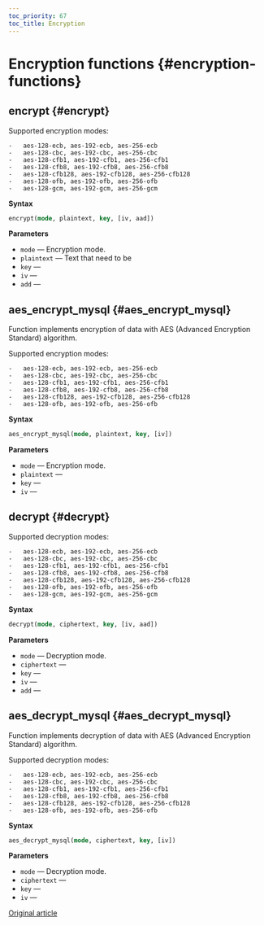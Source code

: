 ```yaml
---
toc_priority: 67
toc_title: Encryption
---
```


# Encryption functions {#encryption-functions}

## encrypt {#encrypt}

Supported encryption modes:

    -   aes-128-ecb, aes-192-ecb, aes-256-ecb
    -   aes-128-cbc, aes-192-cbc, aes-256-cbc
    -   aes-128-cfb1, aes-192-cfb1, aes-256-cfb1
    -   aes-128-cfb8, aes-192-cfb8, aes-256-cfb8
    -   aes-128-cfb128, aes-192-cfb128, aes-256-cfb128
    -   aes-128-ofb, aes-192-ofb, aes-256-ofb
    -   aes-128-gcm, aes-192-gcm, aes-256-gcm

**Syntax**

```sql
encrypt(mode, plaintext, key, [iv, aad])
```

**Parameters**

-   `mode` — Encryption mode. 
-   `plaintext` — Text that need to be 
-   `key` —
-   `iv` —
-   `add` —

## aes_encrypt_mysql {#aes_encrypt_mysql}

Function implements encryption of data with AES (Advanced Encryption Standard) algorithm. 

Supported encryption modes:

    -   aes-128-ecb, aes-192-ecb, aes-256-ecb
    -   aes-128-cbc, aes-192-cbc, aes-256-cbc
    -   aes-128-cfb1, aes-192-cfb1, aes-256-cfb1
    -   aes-128-cfb8, aes-192-cfb8, aes-256-cfb8
    -   aes-128-cfb128, aes-192-cfb128, aes-256-cfb128
    -   aes-128-ofb, aes-192-ofb, aes-256-ofb

**Syntax**

```sql
aes_encrypt_mysql(mode, plaintext, key, [iv])
```

**Parameters**

-   `mode` — Encryption mode. 
-   `plaintext` —
-   `key` —
-   `iv` —

## decrypt {#decrypt}

Supported decryption modes:

    -   aes-128-ecb, aes-192-ecb, aes-256-ecb
    -   aes-128-cbc, aes-192-cbc, aes-256-cbc
    -   aes-128-cfb1, aes-192-cfb1, aes-256-cfb1
    -   aes-128-cfb8, aes-192-cfb8, aes-256-cfb8
    -   aes-128-cfb128, aes-192-cfb128, aes-256-cfb128
    -   aes-128-ofb, aes-192-ofb, aes-256-ofb
    -   aes-128-gcm, aes-192-gcm, aes-256-gcm

**Syntax**

```sql
decrypt(mode, ciphertext, key, [iv, aad])
```

**Parameters**

-   `mode` — Decryption mode.
-   `ciphertext` —
-   `key` —
-   `iv` —
-   `add` —
## aes_decrypt_mysql {#aes_decrypt_mysql}

Function implements decryption of data with AES (Advanced Encryption Standard) algorithm. 

Supported decryption modes:

    -   aes-128-ecb, aes-192-ecb, aes-256-ecb
    -   aes-128-cbc, aes-192-cbc, aes-256-cbc
    -   aes-128-cfb1, aes-192-cfb1, aes-256-cfb1
    -   aes-128-cfb8, aes-192-cfb8, aes-256-cfb8
    -   aes-128-cfb128, aes-192-cfb128, aes-256-cfb128
    -   aes-128-ofb, aes-192-ofb, aes-256-ofb

**Syntax**

```sql
aes_decrypt_mysql(mode, ciphertext, key, [iv])
```

**Parameters**

-   `mode` — Decryption mode.
-   `ciphertext` —
-   `key` —
-   `iv` —

[Original article](https://clickhouse.tech/docs/en/sql-reference/functions/encryption_functions/) <!--hide-->
